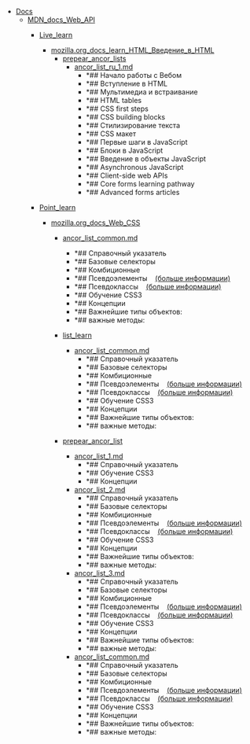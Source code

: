- <a href = "E:\Node_projects\Node_Way\NBase\_Md\_Index\_WebJS\Content\Docs\cat.Docs\dir.Docs.md">Docs</a>
    - <a href = "E:\Node_projects\Node_Way\NBase\_Md\_Index\_WebJS\Content\Docs\MDN_docs_Web_API\cat.MDN_docs_Web_API\dir.MDN_docs_Web_API.md">MDN_docs_Web_API</a>
        - <a href = "E:\Node_projects\Node_Way\NBase\_Md\_Index\_WebJS\Content\Docs\MDN_docs_Web_API\Live_learn\cat.Live_learn\dir.Live_learn.md">Live_learn</a>
            - <a href = "E:\Node_projects\Node_Way\NBase\_Md\_Index\_WebJS\Content\Docs\MDN_docs_Web_API\Live_learn\mozilla.org_docs_learn_HTML_Введение_в_HTML\cat.mozilla.org_docs_learn_HTML_Введение_в_HTML\dir.mozilla.org_docs_learn_HTML_Введение_в_HTML.md">mozilla.org_docs_learn_HTML_Введение_в_HTML</a>
                - <a href = "E:\Node_projects\Node_Way\NBase\_Md\_Index\_WebJS\Content\Docs\MDN_docs_Web_API\Live_learn\mozilla.org_docs_learn_HTML_Введение_в_HTML\prepear_ancor_lists\cat.prepear_ancor_lists\dir.prepear_ancor_lists.md">prepear_ancor_lists</a>
                    - <a href = "E:\Node_projects\Node_Way\NBase\_Md\_Index\_WebJS\Content\Docs\MDN_docs_Web_API\Live_learn\mozilla.org_docs_learn_HTML_Введение_в_HTML\prepear_ancor_lists\ancor_list_ru_1.md">ancor_list_ru_1.md</a>
                        - *## Начало работы с Вебом
                        - *## Вступление в HTML
                        - *## Мультимедиа и встраивание
                        - *## HTML tables
                        - *## CSS first steps
                        - *## CSS building blocks
                        - *## Стилизирование текста
                        - *## CSS макет
                        - *## Первые шаги в JavaScript
                        - *## Блоки в JavaScript
                        - *## Введение в объекты JavaScript
                        - *## Asynchronous JavaScript
                        - *## Client-side web APIs
                        - *## Core forms learning pathway
                        - *## Advanced forms articles
                
            
        
        - <a href = "E:\Node_projects\Node_Way\NBase\_Md\_Index\_WebJS\Content\Docs\MDN_docs_Web_API\Point_learn\cat.Point_learn\dir.Point_learn.md">Point_learn</a>
            - <a href = "E:\Node_projects\Node_Way\NBase\_Md\_Index\_WebJS\Content\Docs\MDN_docs_Web_API\Point_learn\mozilla.org_docs_Web_CSS\cat.mozilla.org_docs_Web_CSS\dir.mozilla.org_docs_Web_CSS.md">mozilla.org_docs_Web_CSS</a>
                - <a href = "E:\Node_projects\Node_Way\NBase\_Md\_Index\_WebJS\Content\Docs\MDN_docs_Web_API\Point_learn\mozilla.org_docs_Web_CSS\ancor_list_common.md">ancor_list_common.md</a>
                    - *## Справочный указатель
                    - *##  Базовые селекторы
                    - *##  Комбиционные
                    - *##  Псевдоэлементы    [(больше информации)](https://developer.mozilla.org/ru/docs/Web/CSS/Pseudo-elements)
                    - *##  Псевдоклассы    [(больше информации)](https://developer.mozilla.org/ru/docs/Web/CSS/%D0%9F%D1%81%D0%B5%D0%B2%D0%B4%D0%BE-%D0%BA%D0%BB%D0%B0%D1%81%D1%81%D1%8B)
                    - *## Обучение CSS3
                    - *## Концепции
                    - *## Важнейшие типы объектов:
                    - *## важные методы:
                - <a href = "E:\Node_projects\Node_Way\NBase\_Md\_Index\_WebJS\Content\Docs\MDN_docs_Web_API\Point_learn\mozilla.org_docs_Web_CSS\list_learn\cat.list_learn\dir.list_learn.md">list_learn</a>
                    - <a href = "E:\Node_projects\Node_Way\NBase\_Md\_Index\_WebJS\Content\Docs\MDN_docs_Web_API\Point_learn\mozilla.org_docs_Web_CSS\list_learn\ancor_list_common.md">ancor_list_common.md</a>
                        - *## Справочный указатель
                        - *##  Базовые селекторы
                        - *##  Комбиционные
                        - *##  Псевдоэлементы    [(больше информации)](https://developer.mozilla.org/ru/docs/Web/CSS/Pseudo-elements)
                        - *##  Псевдоклассы    [(больше информации)](https://developer.mozilla.org/ru/docs/Web/CSS/%D0%9F%D1%81%D0%B5%D0%B2%D0%B4%D0%BE-%D0%BA%D0%BB%D0%B0%D1%81%D1%81%D1%8B)
                        - *## Обучение CSS3
                        - *## Концепции
                        - *## Важнейшие типы объектов:
                        - *## важные методы:
                
                - <a href = "E:\Node_projects\Node_Way\NBase\_Md\_Index\_WebJS\Content\Docs\MDN_docs_Web_API\Point_learn\mozilla.org_docs_Web_CSS\prepear_ancor_list\cat.prepear_ancor_list\dir.prepear_ancor_list.md">prepear_ancor_list</a>
                    - <a href = "E:\Node_projects\Node_Way\NBase\_Md\_Index\_WebJS\Content\Docs\MDN_docs_Web_API\Point_learn\mozilla.org_docs_Web_CSS\prepear_ancor_list\ancor_list_1.md">ancor_list_1.md</a>
                        - *## Справочный указатель
                        - *## Обучение CSS3
                        - *## Концепции
                    - <a href = "E:\Node_projects\Node_Way\NBase\_Md\_Index\_WebJS\Content\Docs\MDN_docs_Web_API\Point_learn\mozilla.org_docs_Web_CSS\prepear_ancor_list\ancor_list_2.md">ancor_list_2.md</a>
                        - *## Справочный указатель
                        - *##  Базовые селекторы
                        - *##  Комбиционные
                        - *##  Псевдоэлементы    [(больше информации)](https://developer.mozilla.org/ru/docs/Web/CSS/Pseudo-elements)
                        - *##  Псевдоклассы    [(больше информации)](https://developer.mozilla.org/ru/docs/Web/CSS/%D0%9F%D1%81%D0%B5%D0%B2%D0%B4%D0%BE-%D0%BA%D0%BB%D0%B0%D1%81%D1%81%D1%8B)
                        - *## Обучение CSS3
                        - *## Концепции
                        - *## Важнейшие типы объектов:
                        - *## важные методы:
                    - <a href = "E:\Node_projects\Node_Way\NBase\_Md\_Index\_WebJS\Content\Docs\MDN_docs_Web_API\Point_learn\mozilla.org_docs_Web_CSS\prepear_ancor_list\ancor_list_3.md">ancor_list_3.md</a>
                        - *## Справочный указатель
                        - *##  Базовые селекторы
                        - *##  Комбиционные
                        - *##  Псевдоэлементы    [(больше информации)](https://developer.mozilla.org/ru/docs/Web/CSS/Pseudo-elements)
                        - *##  Псевдоклассы    [(больше информации)](https://developer.mozilla.org/ru/docs/Web/CSS/%D0%9F%D1%81%D0%B5%D0%B2%D0%B4%D0%BE-%D0%BA%D0%BB%D0%B0%D1%81%D1%81%D1%8B)
                        - *## Обучение CSS3
                        - *## Концепции
                        - *## Важнейшие типы объектов:
                        - *## важные методы:
                    - <a href = "E:\Node_projects\Node_Way\NBase\_Md\_Index\_WebJS\Content\Docs\MDN_docs_Web_API\Point_learn\mozilla.org_docs_Web_CSS\prepear_ancor_list\ancor_list_common.md">ancor_list_common.md</a>
                        - *## Справочный указатель
                        - *##  Базовые селекторы
                        - *##  Комбиционные
                        - *##  Псевдоэлементы    [(больше информации)](https://developer.mozilla.org/ru/docs/Web/CSS/Pseudo-elements)
                        - *##  Псевдоклассы    [(больше информации)](https://developer.mozilla.org/ru/docs/Web/CSS/%D0%9F%D1%81%D0%B5%D0%B2%D0%B4%D0%BE-%D0%BA%D0%BB%D0%B0%D1%81%D1%81%D1%8B)
                        - *## Обучение CSS3
                        - *## Концепции
                        - *## Важнейшие типы объектов:
                        - *## важные методы:
                
            
        
    
